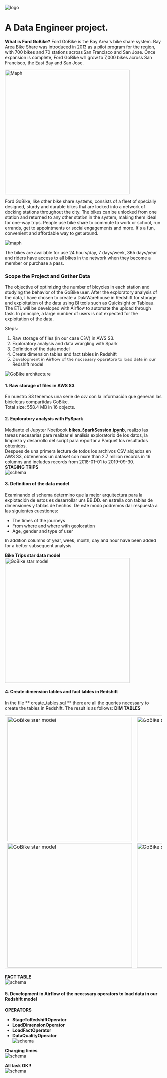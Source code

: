 ![logo](img/logo.png)  


# A Data Engineer project.  

**What is Ford GoBike?**
Ford GoBike is the Bay Area's bike share system. Bay Area Bike Share was introduced in 2013 as a pilot program for the region, with 700 bikes and 70 stations across San Francisco and San Jose. Once expansion is complete, Ford GoBike will grow to 7,000 bikes across San Francisco, the East Bay and San Jose.  

<img src="img/mapa.PNG" alt="Maph" style="width: 400px;"/>

Ford GoBike, like other bike share systems, consists of a fleet of specially designed, sturdy and durable bikes that are locked into a network of docking stations throughout the city. The bikes can be unlocked from one station and returned to any other station in the system, making them ideal for one-way trips. People use bike share to commute to work or school, run errands, get to appointments or social engagements and more. It's a fun, convenient and affordable way to get around.

![maph](img/bici.jpg)

The bikes are available for use 24 hours/day, 7 days/week, 365 days/year and riders have access to all bikes in the network when they become a member or purchase a pass.


### Scope the Project and Gather Data  

The objective of optimizing the number of bicycles in each station and studying the behavior of the GoBike user.
After the exploratory analysis of the data, I have chosen to create a DataWarehouse in Redshift for storage and exploitation of the data using BI tools such as Quicksight or Tableau. The ETL will be developed with Airflow to automate the upload through task.
In principle, a large number of users is not expected for the exploitation of the data.

Steps:
1. Raw storage of files (in our case CSV) in AWS S3.
2. Exploratory analysis and data wrangling with Spark
3. Definition of the data model
4. Create dimension tables and fact tables in Redshift
5. Development in Airflow of the necessary operators to load data in our Redshift model  

<img src="img/aws_achitecture.PNG" alt="GoBike architecture"/>


#### 1. Raw storage of files in AWS S3
En nuestro S3 tenemos una serie de csv con la información que generan las bicicletas compartidas GoBike.  
Total size: 558.4 MB in 16 objects.


#### 2. Exploratory analysis with PySpark
Mediante el Jupyter Noetbook **bikes_SparkSession.ipynb**, realizo las tareas necesarias para realizar el análisis exploratorio de los datos, la limpieza y desarrollo  del script para exportar a Parquet los resultados obtenidos.  
Despues de una primera lectura de todos los archivos CSV alojados en AWS S3, obtenemos un dataset con more than 2.7 million records in 16 columns and includes records from 2018-01-01 to 2019-09-30.  
**STAGING TRIPS**  
![schema](img/staging_schema.PNG)  


#### 3. Definition of the data model
Examinando el schema determino que la mejor arquitectura para la explotación de estos es desarrollar una BB.DD. en estrella con tablas de dimensiones y tablas de hechos. De este modo podremos dar respuesta a las siguientes cuestiones:  
* The times of the journeys
* From where and where with geolocation
* Age, gender and type of user  

In addition columns of year, week, month, day and hour have been added for a better subsequent analysis  

**Bike Trips star data model**  
<img src="img/model.PNG" alt="GoBike star model" style="width:400px;"/>  


#### 4. Create dimension tables and fact tables in Redshift
In the file ** create_tables.sql ** there are all the queries necessary to create the tables in Redshift.
The result is as follows:
**DIM TABLES**  
<table class="">
  <tr>
    <td><img src="img/time_table_schema.PNG" alt="GoBike star model" style="width:400px;"/></td>
    <td><img src="img/station_table_schema.PNG" alt="GoBike star model" style="width:400px;"/></td>
  </tr>
  <tr>
    <td><img src="img/user_table_schema.PNG" alt="GoBike star model" style="width:400px;"/></td>
    <td><img src="img/bikes_table_schema.PNG" alt="GoBike star model" style="width:400px;"/></td>
  </tr>
</table>

**FACT TABLE**  
![schema](img/bike_trips_table_schema.PNG)


#### 5. Development in Airflow of the necessary operators to load data in our Redshift model 
**OPERATORS**  
* **StageToRedshiftOperator**
* **LoadDimensionOperator**
* **LoadFactOperator**
* **DataQualityOperator**  
![schema](img/graph_execution.PNG)  

**Charging times**  
![schema](img/gant_execution.PNG)  

**All task OK!!**  
![schema](img/tree_view.PNG)  
